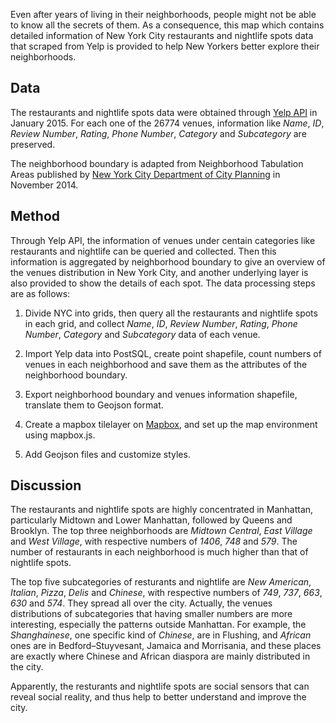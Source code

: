 Even after years of living in their neighborhoods, people might not be able to know all the secrets of them. As a consequence, this map which contains detailed information of New York City restaurants and nightlife spots data that scraped from Yelp is provided to help New Yorkers better explore their neighborhoods.

## Data

The restaurants and nightlife spots data were obtained through <a href="https://www.yelp.com/developers/documentation">Yelp API</a> in January 2015. For each one of the 26774 venues, information like *Name*, *ID*, *Review Number*, *Rating*, *Phone Number*, *Category* and *Subcategory* are preserved.

The neighborhood boundary is adapted from Neighborhood Tabulation Areas published by <a href="http://www.nyc.gov/html/dcp/html/bytes/applbyte.shtml#district_political">New York City Department of City Planning</a> in November 2014.

## Method

Through Yelp API, the information of venues under centain categories like restaurants and nightlife can be queried and collected. Then this information is aggregated by neighborhood boundary to give an overview of the venues distribution in New York City, and another underlying layer is also provided to show the details of each spot. The data processing steps are as follows:

1. Divide NYC into grids, then query all the restaurants and nightlife spots in each grid, and collect *Name*, *ID*, *Review Number*, *Rating*, *Phone Number*, *Category* and *Subcategory* data of each venue.

2. Import Yelp data into PostSQL, create point shapefile, count numbers of venues in each neighborhood and save them as the attributes of the neighborhood boundary.

3. Export neighborhood boundary and venues information shapefile, translate them to Geojson format.

4. Create a mapbox tilelayer on <a href="https://www.mapbox.com/">Mapbox</a>, and set up the map environment using mapbox.js.

5. Add Geojson files and customize styles.

## Discussion

The restaurants and nightlife spots are highly concentrated in Manhattan, particularly Midtown and Lower Manhattan, followed by Queens and Brooklyn. The top three neighborhoods are *Midtown Central*, *East Village* and *West Village*, with respective numbers of *1406*, *748* and *579*. The number of restaurants in each neighborhood is much higher than that of nightlife spots.

The top five subcategories of resturants and nightlife are *New American*, *Italian*, *Pizza*, *Delis* and *Chinese*, with respective numbers of *749*, *737*, *663*, *630* and *574*. They spread all over the city. Actually, the venues distributions of subcategories that having smaller numbers are more interesting, especially the patterns outside Manhattan. For example, the *Shanghainese*, one specific kind of *Chinese*, are in Flushing, and *African* ones are in Bedford–Stuyvesant, Jamaica and Morrisania, and these places are exactly where Chinese and African diaspora are mainly distributed in the city. 

Apparently, the resturants and nightlife spots are social sensors that can reveal social reality, and thus help to better understand and improve the city.


